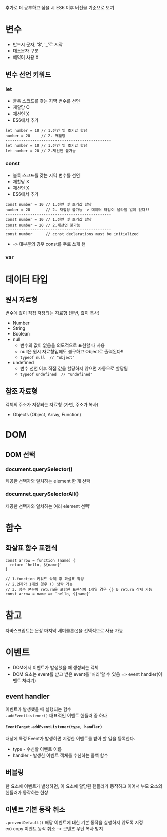 추가로 더 공부하고 싶을 시 ES6 이후 버전을 기준으로 보기

# 변수
+ 반드시 문자, '$', '_'로 시작
+ 대소문자 구분
+ 예약어 사용 X

## 변수 선언 키워드
### let
+ 블록 스코프를 갖는 지역 변수를 선언
+ 재할당 O
+ 재선언 X
+ ES6에서 추가
```
let number = 10 // 1.선언 및 초기값 할당
number = 20     // 2. 재할당
-----------------------------------------------
let number = 10 // 1.선언 및 초기값 할당
let number = 20 // 2.재선언 불가능
```
### const
+ 블록 스코프를 갖는 지역 변수를 선언
+ 재할당 X
+ 재선언 X
+ ES6에서 추가
```
const number = 10 // 1.선언 및 초기값 할당
number = 20       // 2. 재할당 불가능 -> 데이터 타입이 달라질 일이 없다!!
-----------------------------------------------
const number = 10 // 1.선언 및 초기값 할당
const number = 20 // 2.재선언 불가능
-----------------------------------------------
const number      // const declarations must be initialized
```
+ -> 대부분의 경우 const를 주로 쓰게 됌
### var

# 데이터 타입
## 원시 자료형
변수에 값이 직접 저장되는 자료형 (불변, 값이 복사)
+ Number
+ String
+ Boolean
+ null   
  - 변수의 값이 없음을 의도적으로 표현할 때 사용
  - null은 원시 자료형임에도 불구하고 Object로 출력된다!!
  - `typeof null  // "object"`
+ undefined
  - 변수 선언 이후 직접 값을 할당하지 않으면 자동으로 할당됨
  - `typeof undefined  // "undefined"`
## 참조 자료형
객체의 주소가 저장되는 자료형 (가변, 주소가 복사)
+ Objects (Object, Array, Function)

# DOM
## DOM 선택
### document.querySelector()
제공한 선택자와 일치하는 element 한 개 선택
### documnet.querySelectorAll()
제공한 선택자와 일치하는 여러 element 선택'

# 함수
## 화살표 함수 표현식
```
const arrow = function (name) {
  return `hello, ${name}`
}
```
```
// 1.function 키워드 삭제 후 화살표 작성
// 2.인자가 1개인 경우 () 생략 가능
// 3. 함수 본문이 return을 포함한 표현식이 1개일 경우 {} & return 삭제 가능
const arrow = name => `hello, ${name}`
```
# 참고
자바스크립트는 문장 마지막 세미콜론(;)을 선택적으로 사용 가능

# 이벤트
+ DOM에서 이벤트가 발생했을 때 생성되는 객체
+ DOM 요소는 event를 받고 받은 event를 '처리'할 수 있음 => event handler(이벤트 처리기)
## event handler
이벤트가 발생했을 때 실행되는 함수    
`.addEventListener()`  대표적인 이벤트 핸들러 중 하나    
#### `EventTarget.addEventListener(type, handler)`
대상에 특정 Event가 발생하면 지정한 이벤트를 받아 할 일을 등록한다.   
+ type -  수신할 이벤트 이름
+ handler - 발생한 이벤트 객체를 수신하는 콜백 함수
## 버블링
한 요소에 이벤트가 발생하면, 이 요소에 할당된 핸들러가 동작하고 이어서 부모 요소의 핸들러가 동작하는 현상
## 이벤트 기본 동작 취소
`.preventDefault()` 해당 이벤트에 대한 기본 동작을 실행하지 않도록 지정   
ex) copy 이벤트 동작 취소 -> 콘텐츠 무단 복사 방지
